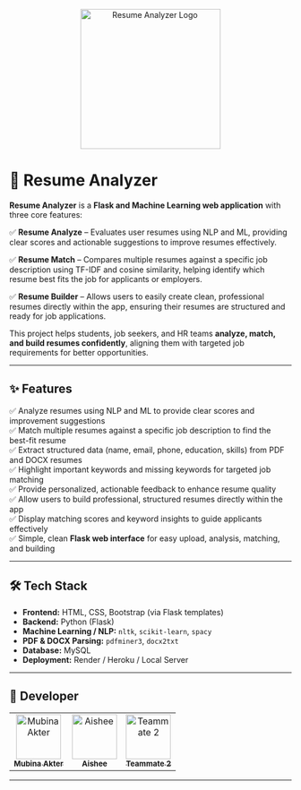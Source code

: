 <p align="center">
  <img src="https://github.com/mubinaakter/resume-analyze/blob/main/static/images/logo.png?raw=true" alt="Resume Analyzer Logo" width="250"/>
</p>

# 📄 Resume Analyzer

**Resume Analyzer** is a **Flask and Machine Learning web application** with three core features:

✅ **Resume Analyze** – Evaluates user resumes using NLP and ML, providing clear scores and actionable suggestions to improve resumes effectively.

✅ **Resume Match** – Compares multiple resumes against a specific job description using TF-IDF and cosine similarity, helping identify which resume best fits the job for applicants or employers.

✅ **Resume Builder** – Allows users to easily create clean, professional resumes directly within the app, ensuring their resumes are structured and ready for job applications.

This project helps students, job seekers, and HR teams **analyze, match, and build resumes confidently**, aligning them with targeted job requirements for better opportunities.

---

## ✨ Features

✅ Analyze resumes using NLP and ML to provide clear scores and improvement suggestions  
✅ Match multiple resumes against a specific job description to find the best-fit resume  
✅ Extract structured data (name, email, phone, education, skills) from PDF and DOCX resumes  
✅ Highlight important keywords and missing keywords for targeted job matching  
✅ Provide personalized, actionable feedback to enhance resume quality  
✅ Allow users to build professional, structured resumes directly within the app  
✅ Display matching scores and keyword insights to guide applicants effectively  
✅ Simple, clean **Flask web interface** for easy upload, analysis, matching, and building

---

## 🛠️ Tech Stack

- **Frontend:** HTML, CSS, Bootstrap (via Flask templates)
- **Backend:** Python (Flask)
- **Machine Learning / NLP:** `nltk`, `scikit-learn`, `spacy`
- **PDF & DOCX Parsing:** `pdfminer3`, `docx2txt`
- **Database:** MySQL
- **Deployment:** Render / Heroku / Local Server

---

## 👥 Developer
<table> <tr> <td align="center"> <a href="https://github.com/mubinaakter"> <img src="https://avatars.githubusercontent.com/u/193683660?v=4" width="80px;" alt="Mubina Akter"/> <br /> <sub><b>Mubina Akter</b></sub> </a> </td> <td align="center"> <a href="https://github.com/AisheeD236"> <img src="https://avatars.githubusercontent.com/u/193918373?v=4" width="80px;" alt="Aishee"/> <br /> <sub><b>Aishee</b></sub> </a> </td> <td align="center"> <a href="https://github.com/teammate2"> <img src="https://avatars.githubusercontent.com/teammate2" width="80px;" alt="Teammate 2"/> <br /> <sub><b>Teammate 2</b></sub> </a> </td> </tr> </table>

---

